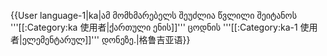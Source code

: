 {{User language-1|ka|ამ მომხმარებელს შეუძლია წვლილი შეიტანოს '''[[:Category:ka 使用者|ქართული ენის]]''' ცოდნის '''[[:Category:ka-1 使用者|ელემენტარულ]]''' დონეზე.|格鲁吉亚语}} <noinclude></noinclude>